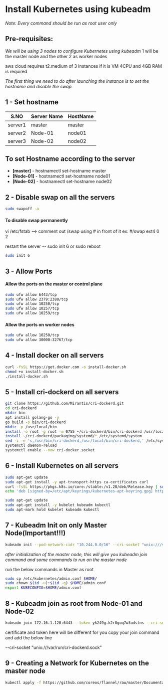 # Install Kubernetes using kubeadm

_Note: Every command should be run as root user only_

## Pre-requisites:
_We will be using 3 nodes to configure Kubernetes using kubeadm_
1 will be the master node and the other 2 as worker nodes

aws cloud requires t2.medium of 3 Instances
if it is VM 4CPU and 4GB RAM is required

_The first thing we need to do after launching the instance is to set the hostname and disable the swap._

## 1 - Set hostname
| S.NO | Server Name | HostName |
| ---- | ----------- | -------- |
| server1	| master | master |
| server2	| Node-01	| node01 |
| server3	|	Node-02	| node02 |


## To set Hostname according to the server

- __[master]__    - hostnamectl set-hostname master
- __[Node-01]__   - hostnamectl set-hostname node01
- __[Node-02]__   - hostnamectl set-hostname node02


## 2 - Disable swap on all the servers
```sh
sudo swapoff -a
```
#### To disable swap permanently
vi /etc/fstab  --> comment out /swap using # in front of it
ex: #/swap ext4 0 2

restart the server -- sudo init 6 or sudo reboot
```sh
sudo init 6
```

## 3 - Allow Ports

#### Allow the ports on the master or control plane
```sh
sudo ufw allow 6443/tcp
sudo ufw allow 2379:2380/tcp
sudo ufw allow 10250/tcp
sudo ufw allow 10257/tcp
sudo ufw allow 10259/tcp
```

#### Allow the ports on worker nodes
```sh
sudo ufw allow 10250/tcp
sudo ufw allow 30000:32767/tcp
```

## 4 - Install docker on all servers
```sh
curl -fsSL https://get.docker.com -o install-docker.sh
chmod +x install-docker.sh
./install-docker.sh
```

## 5 - Install cri-dockerd on all servers
```sh
git clone https://github.com/Mirantis/cri-dockerd.git
cd cri-dockerd
mkdir bin
apt install golang-go -y
go build -o bin/cri-dockerd
mkdir -p /usr/local/bin
install -o root -g root -m 0755 ~/cri-dockerd/bin/cri-dockerd /usr/local/bin/cri-dockerd
install ~/cri-dockerd/packaging/systemd/* /etc/systemd/system
sed -i -e 's,/usr/bin/cri-dockerd,/usr/local/bin/cri-dockerd,' /etc/systemd/system/cri-docker.service
systemctl daemon-reload
systemctl enable --now cri-docker.socket
```

## 6 - Install Kubernetes on all servers
```sh
sudo apt-get update
sudo apt-get install -y apt-transport-https ca-certificates curl
curl -fsSL https://pkgs.k8s.io/core:/stable:/v1.28/deb/Release.key | sudo gpg --dearmor -o /etc/apt/keyrings/kubernetes-apt-keyring.gpg
echo 'deb [signed-by=/etc/apt/keyrings/kubernetes-apt-keyring.gpg] https://pkgs.k8s.io/core:/stable:/v1.28/deb/ /' | sudo tee /etc/apt/sources.list.d/kubernetes.list
```
```sh
sudo apt-get update
sudo apt-get install -y kubelet kubeadm kubectl
sudo apt-mark hold kubelet kubeadm kubectl
```

## 7 - Kubeadm Init on only Master Node(Important!!!)
```sh
kubeadm init --pod-network-cidr "10.244.0.0/16" --cri-socket "unix:///var/run/cri-dockerd.sock"
```

_after initialization of the master node, this will give you kubeadm join command and some commands to run on the master node_

run the below commands in Master as root
```sh
sudo cp /etc/kubernetes/admin.conf $HOME/
sudo chown $(id -u):$(id -g) $HOME/admin.conf
export KUBECONFIG=$HOME/admin.conf
```

## 8 - Kubeadm join as root from Node-01 and Node-02
```sh
kubeadm join 172.16.1.120:6443 --token yk249g.k2r8goq7w3udstns --cri-socket "unix:///var/run/cri-dockerd.sock" --discovery-token-ca-cert-hash sha256:06eaaa2c442aee7ba072c2ce7322c9f089ee8be4bddf1bae706bc1f79b454cfc
```
<p>certificate and token here will be different for you copy your join command and add the below line</p>
--cri-socket "unix:///var/run/cri-dockerd.sock"


## 9 - Creating a Network for Kubernetes on the master node
```sh
kubectl apply -f https://github.com/coreos/flannel/raw/master/Documentation/kube-flannel.yml
```
